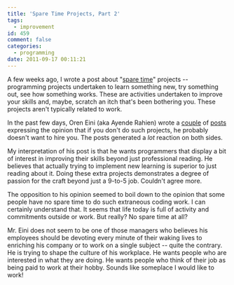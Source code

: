 ```yaml
---
title: 'Spare Time Projects, Part 2'
tags:
  - improvement
id: 459
comment: false
categories:
  - programming
date: 2011-09-17 00:11:21
---
```


A few weeks ago, I wrote a post about "[spare time](https://clartaq.github.io/yo-dave/2011/06/27/2011-06-27-spare-time-projects/ "Link to Spare Time Projects Post")" projects -- programming projects undertaken to learn something new, try something out, see how something works. These are activities undertaken to improve your skills and, maybe, scratch an itch that's been bothering you. These projects aren't typically related to work.

In the past few days, Oren Eini (aka Ayende Rahien) wrote a [couple](http://ayende.com/blog/90113/if-you-donrsquo-t-have-pet-projects-i-donrsquo-t-think-i-want-you "First Ayende Post") of [posts](http://ayende.com/blog/102403/pet-projects-and-hiring-decisions "Second Ayende Post") expressing the opinion that if you don't do such projects, he probably doesn't want to hire you. The posts generated a _lot_ reaction on both sides.

My interpretation of his post is that he wants programmers that display a bit of interest in improving their skills beyond just professional reading. He believes that actually trying to implement new learning is superior to just reading about it. Doing these extra projects demonstrates a degree of passion for the craft beyond just a 9-to-5 job. Couldn't agree more.

The opposition to his opinion seemed to boil down to the opinion that some people have no spare time to do such extraneous coding work. I can certainly understand that. It seems that life today is full of activity and commitments outside or work. But really? No spare time at all?

Mr. Eini does not seem to be one of those managers who believes his employees should be devoting every minute of their waking lives to enriching his company or to work on a single subject -- quite the contrary. He is trying to shape the culture of his workplace. He wants people who are interested in what they are doing. He wants people who think of their job as being paid to work at their hobby. Sounds like someplace I would like to work!